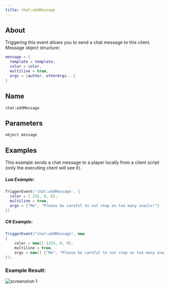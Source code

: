 ```yaml
---
title: chat:addMessage
---
```


## About
Triggering this event allows you to send a chat message to this client.
Message object structure:

```lua
message = {
  template = template,
  color = color,
  multiline = true,
  args = {author, otherArgs...}
}
```

## Name
```
chat:addMessage
```

Parameters
----------

```
object message
```

Examples
--------

This example sends a chat message to a player locally from a client script (only the executing client will see it).

##### Lua Example:
```lua
TriggerEvent('chat:addMessage', {
  color = { 255, 0, 0},
  multiline = true,
  args = {"Me", "Please be careful to not step on too many snails!"}
})
```

##### C\# Example:
```csharp
TriggerEvent("chat:addMessage", new
{
    color = new[] {255, 0, 0},
    multiline = true,
    args = new[] {"Me", "Please be careful to not step on too many snails!"}
});
```

### Example Result:
![screenshot-1](/chat_addMessage.png)
